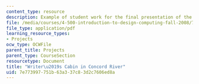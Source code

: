 ```yaml
---
content_type: resource
description: Example of student work for the final presentation of the course.
file: /media/courses/4-500-introduction-to-design-computing-fall-2008/7e773997751b63a337c83d2c7606ed8a_final_7.pdf
file_type: application/pdf
learning_resource_types:
- Projects
ocw_type: OCWFile
parent_title: Projects
parent_type: CourseSection
resourcetype: Document
title: "Writer\u2019s Cabin in Concord River"
uid: 7e773997-751b-63a3-37c8-3d2c7606ed8a
---
```

